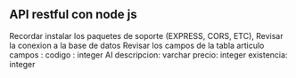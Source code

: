 ## API restful con node js

Recordar instalar los paquetes de soporte (EXPRESS, CORS, ETC),
Revisar la conexion a la base de datos
Revisar los campos de la tabla articulo
campos :
codigo : integer AI
descripcion: varchar
precio: integer
existencia: integer